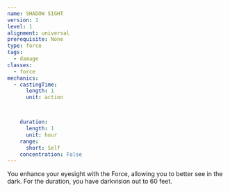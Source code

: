 ```yaml
---
name: SHADOW SIGHT
version: 1
level: 1
alignment: universal
prerequisite: None
type: force
tags:
  - damage
classes:
  - force
mechanics:
  - castingTime:
      length: 1
      unit: action



    duration:
      length: 1
      unit: hour
    range:
      short: Self
    concentration: False
---
```

You enhance your eyesight with the Force, allowing
you to better see in the dark. For the duration, you
have darkvision out to 60 feet.

    